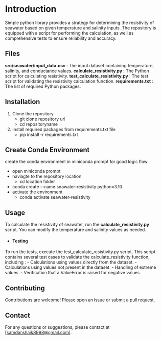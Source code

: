 # Introduction

Simple python library provides a strategy for determining the resistivity of seawater based on given temperature and salinity inputs.
The repository is equipped with a script for performing the calculation, as well as comprehensive tests to ensure reliability and accuracy.

## Files

**src/seawater/input_data.csv** : The input dataset containing temperature, salinity, and conductance values.
**calculate_resistivity.py** : The Python script for calculating resistivity.
**test_calculate_resistivity.py** : The test script for validating the resistivity calculation function.
**requirements.txt** : The list of required Python packages.

## Installation

1. Clone the repository
   - git clone repository url
   - cd repositoryname
2. Install required packages from requirements.txt file
   - pip install -r requirements.txt

## Create Conda Environment

create the conda environment in miniconda prompt for good logic flow
  - open miniconda prompt
  - naviagte to the repository location
    - cd location folder
  - conda create --name seawater-resistivity python=3.10
  - activate the environment
    - conda activate seawater-resistivity

## Usage

To calculate the resistivity of seawater, run the **calculate_resistivity.py** script. You can modify the temperature and salinity values as needed.
  - #### Testing

  To run the tests, execute the test_calculate_resistivity.py script. This script contains several test cases to validate the calculate_resistivity function, including :
    - Calculations using values directly from the dataset.
    - Calculations using values not present in the dataset.
    - Handling of extreme values.
    - Verification that a ValueError is raised for negative values.

## Contributing

Contributions are welcome! Please open an issue or submit a pull request.

## Contact

For any questions or suggestions, please contact at [samdanshaik8998@gmail.com].






